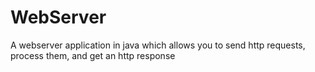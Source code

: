 # WebServer
A webserver application in java which allows you to send http requests, process them, and get an http response
